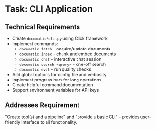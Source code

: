 # Task: CLI Application

## Technical Requirements
- Create `documatic/cli.py` using Click framework
- Implement commands:
  - `documatic fetch` - acquire/update documents
  - `documatic index` - chunk and embed documents
  - `documatic chat` - interactive chat session
  - `documatic search <query>` - one-off search
  - `documatic eval` - run quality checks
- Add global options for config file and verbosity
- Implement progress bars for long operations
- Create helpful command documentation
- Support environment variables for API keys

## Addresses Requirement
"Create tool(s) and a pipeline" and "provide a basic CLI" - provides user-friendly interface to all functionality.